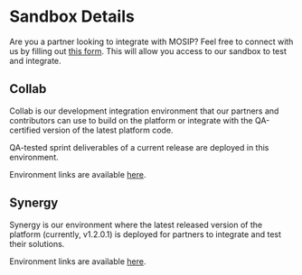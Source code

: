 # Sandbox Details

Are you a partner looking to integrate with MOSIP? Feel free to connect with us by filling out [this form](https://forms.gle/84wCQYQ7Bxdw718h9). This will allow you access to our sandbox to test and integrate.

## Collab

Collab is our development integration environment that our partners and contributors can use to build on the platform or integrate with the QA-certified version of the latest platform code.

QA-tested sprint deliverables of a current release are deployed in this environment.

Environment links are available [here](https://collab.mosip.net/).

## Synergy

Synergy is our environment where the latest released version of the platform (currently, v1.2.0.1) is deployed for partners to integrate and test their solutions.

Environment links are available [here](https://synergy.mosip.net/).
